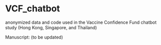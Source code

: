 # VCF_chatbot

anonymized data and code used in the Vaccine Confidence Fund chatbot study (Hong Kong, Singapore, and Thailand)

Manuscript: (to be updated)
